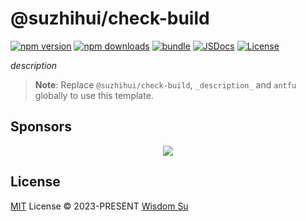 # @suzhihui/check-build

[![npm version][npm-version-src]][npm-version-href]
[![npm downloads][npm-downloads-src]][npm-downloads-href]
[![bundle][bundle-src]][bundle-href]
[![JSDocs][jsdocs-src]][jsdocs-href]
[![License][license-src]][license-href]

_description_

> **Note**:
> Replace `@suzhihui/check-build`, `_description_` and `antfu` globally to use this template.

## Sponsors

<p align="center">
  <a href="https://cdn.jsdelivr.net/gh/antfu/static/sponsors.svg">
    <img src='https://cdn.jsdelivr.net/gh/antfu/static/sponsors.svg'/>
  </a>
</p>

## License

[MIT](./LICENSE) License © 2023-PRESENT [Wisdom Su](https://github.com/suzhihui)

<!-- Badges -->

[npm-version-src]: https://img.shields.io/npm/v/@suzhihui/check-build?style=flat&colorA=080f12&colorB=1fa669
[npm-version-href]: https://npmjs.com/package/@suzhihui/check-build
[npm-downloads-src]: https://img.shields.io/npm/dm/@suzhihui/check-build?style=flat&colorA=080f12&colorB=1fa669
[npm-downloads-href]: https://npmjs.com/package/@suzhihui/check-build
[bundle-src]: https://img.shields.io/bundlephobia/minzip/@suzhihui/check-build?style=flat&colorA=080f12&colorB=1fa669&label=minzip
[bundle-href]: https://bundlephobia.com/result?p=@suzhihui/check-build
[license-src]: https://img.shields.io/github/license/antfu/@suzhihui/check-build.svg?style=flat&colorA=080f12&colorB=1fa669
[license-href]: https://github.com/suzhihui/@suzhihui/check-build/blob/main/LICENSE
[jsdocs-src]: https://img.shields.io/badge/jsdocs-reference-080f12?style=flat&colorA=080f12&colorB=1fa669
[jsdocs-href]: https://www.jsdocs.io/package/@suzhihui/check-build
